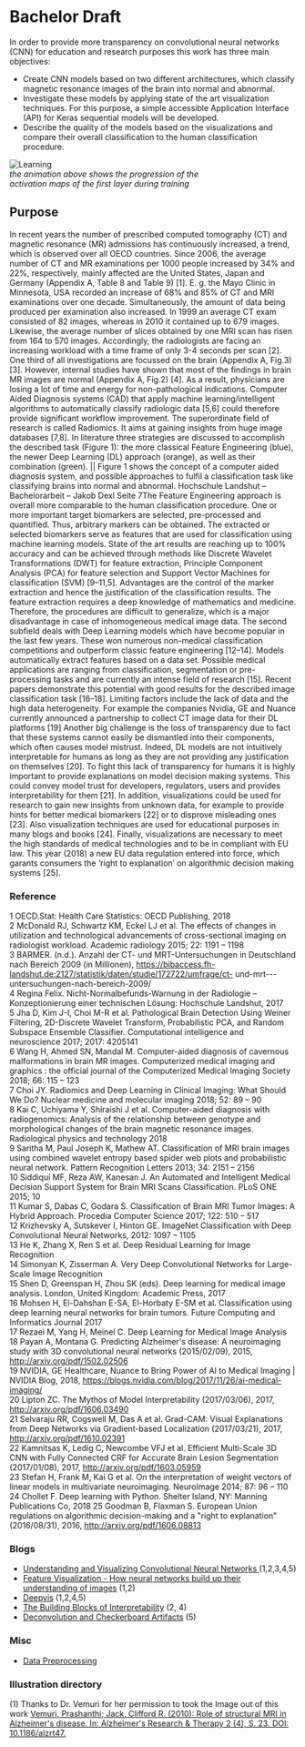 # Bachelor Draft

In order to provide more transparency on convolutional neural networks (CNN) for education and
research purposes this work has three main objectives:

- Create CNN models based on two different architectures, which classify magnetic
resonance images of the brain into normal and abnormal.<br />
- Investigate these models by applying state of the art visualization techniques. For this
purpose, a simple accessible Application Interface (API) for Keras sequential models
will be developed.<br />
- Describe the quality of the models based on the visualizations and compare their
overall classification to the human classification procedure.<br />


![Learning](https://github.com/JakobDexl/Bachelor/blob/master/Test_visulizations/stack2.gif) <br />
*the animation above shows the progression of the <br />
activation maps of the first layer during training*

## Purpose

In recent years the number of prescribed computed tomography (CT) and magnetic resonance (MR)
admissions has continuously increased, a trend, which is observed over all OECD countries. Since 2006,
the average number of CT and MR examinations per 1000 people increased by 34% and 22%,
respectively, mainly affected are the United States, Japan and Germany (Appendix A, Table 8 and Table
9) [1]. E. g. the Mayo Clinic in Minnesota, USA recorded an increase of 68% and 85% of CT and MRI
examinations over one decade. Simultaneously, the amount of data being produced per examination
also increased. In 1999 an average CT exam consisted of 82 images, whereas in 2010 it contained up
to 679 images. Likewise, the average number of slices obtained by one MRI scan has risen from 164 to
570 images. Accordingly, the radiologists are facing an increasing workload with a time frame of only
3-4 seconds per scan [2].
One third of all investigations are focussed on the brain (Appendix A, Fig.3) [3]. However, internal
studies have shown that most of the findings in brain MR images are normal (Appendix A, Fig.2)
[4]. As a result, physicians are losing a lot of time and energy for non-pathological indications.
Computer Aided Diagnosis systems (CAD) that apply machine learning/intelligent algorithms to
automatically classify radiologic data [5,6] could therefore provide significant workflow improvement.
The superordinate field of research is called Radiomics. It aims at gaining insights from huge image
databases [7,8]. In literature three strategies are discussed to accomplish the described task (Figure
1): the more classical Feature Engineering (blue), the newer Deep Learning (DL) approach (orange), as
well as their combination (green).
||
Figure 1 shows the concept of a computer aided diagnosis system, and possible approaches to fulfil a classification task
like classifying brains into normal and abnormal.
Hochschule Landshut – Bachelorarbeit – Jakob Dexl
Seite 7The Feature Engineering approach is overall more comparable to the human classification procedure.
One or more important target biomarkers are selected, pre-processed and quantified. Thus, arbitrary
markers can be obtained. The extracted or selected biomarkers serve as features that are used for
classification using machine learning models. State of the art results are reaching up to 100% accuracy
and can be achieved through methods like Discrete Wavelet Transformations (DWT) for feature
extraction, Principle Component Analysis (PCA) for feature selection and Support Vector Machines for
classification (SVM) [9–11,5]. Advantages are the control of the marker extraction and hence the
justification of the classification results. The feature extraction requires a deep knowledge of
mathematics and medicine. Therefore, the procedures are difficult to generalize, which is a major
disadvantage in case of inhomogeneous medical image data.
The second subfield deals with Deep Learning models which have become popular in the last few years.
These won numerous non-medical classification competitions and outperform classic feature
engineering [12–14]. Models automatically extract features based on a data set. Possible medical
applications are ranging from classification, segmentation or pre-processing tasks and are currently an
intense field of research [15]. Recent papers demonstrate this potential with good results for the
described image classification task [16–18]. Limiting factors include the lack of data and the high data
heterogeneity. For example the companies Nvidia, GE and Nuance currently announced a partnership
to collect CT image data for their DL platforms [19]
Another big challenge is the loss of transparency due to fact that these systems cannot easily be
dismantled into their components, which often causes model mistrust. Indeed, DL models are not
intuitively interpretable for humans as long as they are not providing any justification on themselves
[20]. To fight this lack of transparency for humans it is highly important to provide explanations on
model decision making systems. This could convey model trust for developers, regulators, users and
provides interpretability for them [21]. In addition, visualizations could be used for research to gain
new insights from unknown data, for example to provide hints for better medical biomarkers [22] or
to disprove misleading ones [23]. Also visualization techniques are used for educational purposes in
many blogs and books [24]. Finally, visualizations are necessary to meet the high standards of medical
technologies and to be in compliant with EU law. This year (2018) a new EU data regulation entered
into force, which garants consumers the ‘right to explanation’ on algorithmic decision making systems
[25].

### Reference

1  OECD.Stat: Health Care Statistics: OECD Publishing, 2018<br />
2  McDonald RJ, Schwartz KM, Eckel LJ et al. The effects of changes in utilization and technological
advancements of cross-sectional imaging on radiologist workload. Academic radiology 2015; 22:
1191 – 1198<br />
3  BARMER. (n.d.). Anzahl der CT- und MRT-Untersuchungen in Deutschland nach Bereich 2009 (in
Millionen), https://bibaccess.fh-landshut.de:2127/statistik/daten/studie/172722/umfrage/ct-
und-mrt---untersuchungen-nach-bereich-2009/<br />
4  Regina Felix. Nicht-Normalbefunds-Warnung in der Radiologie – Konzeptionierung einer
technischen Lösung: Hochschule Landshut, 2017<br />
5  Jha D, Kim J-I, Choi M-R et al. Pathological Brain Detection Using Weiner Filtering, 2D-Discrete
Wavelet Transform, Probabilistic PCA, and Random Subspace Ensemble Classifier. Computational
intelligence and neuroscience 2017; 2017: 4205141<br />
6  Wang H, Ahmed SN, Mandal M. Computer-aided diagnosis of cavernous malformations in brain
MR images. Computerized medical imaging and graphics : the official journal of the
Computerized Medical Imaging Society 2018; 66: 115 – 123<br />
7  Choi JY. Radiomics and Deep Learning in Clinical Imaging: What Should We Do? Nuclear medicine
and molecular imaging 2018; 52: 89 – 90<br />
8  Kai C, Uchiyama Y, Shiraishi J et al. Computer-aided diagnosis with radiogenomics: Analysis of
the relationship between genotype and morphological changes of the brain magnetic resonance
images. Radiological physics and technology 2018<br />
9  Saritha M, Paul Joseph K, Mathew AT. Classification of MRI brain images using combined wavelet
entropy based spider web plots and probabilistic neural network. Pattern Recognition Letters
2013; 34: 2151 – 2156<br />
10 Siddiqui MF, Reza AW, Kanesan J. An Automated and Intelligent Medical Decision Support
System for Brain MRI Scans Classification. PLoS ONE 2015; 10<br />
11 Kumar S, Dabas C, Godara S. Classification of Brain MRI Tumor Images: A Hybrid Approach.
Procedia Computer Science 2017; 122: 510 – 517<br />
12 Krizhevsky A, Sutskever I, Hinton GE. ImageNet Classification with Deep Convolutional Neural
Networks, 2012: 1097 – 1105<br />
13 He K, Zhang X, Ren S et al. Deep Residual Learning for Image Recognition<br />
14 Simonyan K, Zisserman A. Very Deep Convolutional Networks for Large-Scale Image Recognition<br />
15 Shen D, Greenspan H, Zhou SK (eds). Deep learning for medical image analysis. London, United
Kingdom: Academic Press, 2017<br />
16 Mohsen H, El-Dahshan E-SA, El-Horbaty E-SM et al. Classification using deep learning neural
networks for brain tumors. Future Computing and Informatics Journal 2017<br />
17 Rezaei M, Yang H, Meinel C. Deep Learning for Medical Image Analysis<br />
18 Payan A, Montana G. Predicting Alzheimer's disease: A neuroimaging study with 3D
convolutional neural networks (2015/02/09), 2015, http://arxiv.org/pdf/1502.02506<br />
19 NVIDIA, GE Healthcare, Nuance to Bring Power of AI to Medical Imaging | NVIDIA Blog, 2018,
https://blogs.nvidia.com/blog/2017/11/26/ai-medical-imaging/<br />
20 Lipton ZC. The Mythos of Model Interpretability (2017/03/06), 2017,
http://arxiv.org/pdf/1606.03490<br />
21 Selvaraju RR, Cogswell M, Das A et al. Grad-CAM: Visual Explanations from Deep Networks via
Gradient-based Localization (2017/03/21), 2017, http://arxiv.org/pdf/1610.02391<br />
22 Kamnitsas K, Ledig C, Newcombe VFJ et al. Efficient Multi-Scale 3D CNN with Fully Connected
CRF for Accurate Brain Lesion Segmentation (2017/01/08), 2017,
http://arxiv.org/pdf/1603.05959<br />
23 Stefan H, Frank M, Kai G et al. On the interpretation of weight vectors of linear models in
multivariate neuroimaging. NeuroImage 2014; 87: 96 – 110<br />
24 Chollet F. Deep learning with Python. Shelter Island, NY: Manning Publications Co, 2018
25 Goodman B, Flaxman S. European Union regulations on algorithmic decision-making and a "right
to explanation" (2016/08/31), 2016, http://arxiv.org/pdf/1606.08813<br />


### Blogs

- [Understanding and Visualizing Convolutional Neural Networks ](http://cs231n.github.io/understanding-cnn/) (1,2,3,4,5) <br />
- [Feature Visualization - How neural networks build up their understanding of images](https://distill.pub/2017/feature-visualization/#enemy-of-feature-vis) (1,2) <br />
- [Deepvis](http://yosinski.com/deepvis) (1,2,4,5) <br />
- [The Building Blocks of Interpretability](https://distill.pub/2018/building-blocks/) (2, 4) <br />
- [Deconvolution and Checkerboard Artifacts](https://distill.pub/2016/deconv-checkerboard/) (5) <br />

### Misc

- [Data Preprocessing](http://cs231n.github.io/neural-networks-2/) <br />

### Illustration directory
(1) Thanks to Dr. Vemuri for her permission to took the Image out of this work
 [Vemuri, Prashanthi; Jack, Clifford R. (2010): Role of structural MRI in Alzheimer's disease. In: Alzheimer's Research & Therapy 2 (4), S. 23. DOI: 10.1186/alzrt47.](https://alzres.biomedcentral.com/articles/10.1186/alzrt47)



